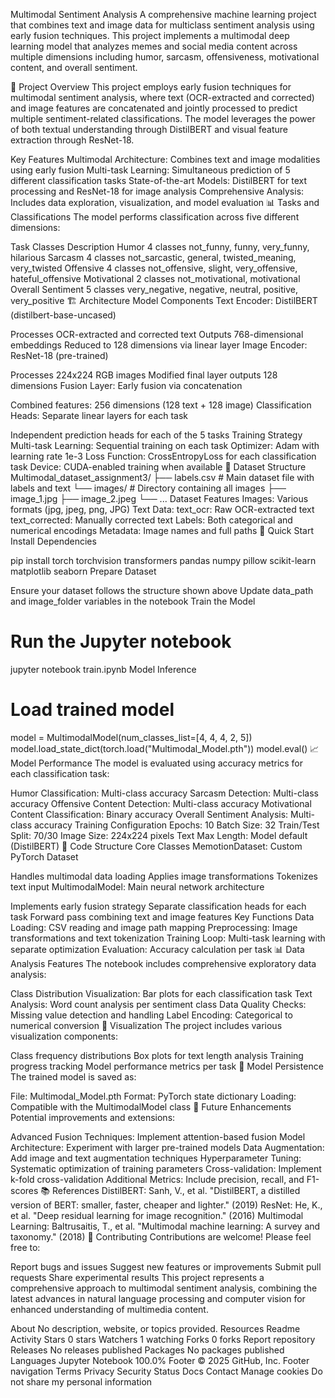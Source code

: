 Multimodal Sentiment Analysis
A comprehensive machine learning project that combines text and image data for multiclass sentiment analysis using early fusion techniques. This project implements a multimodal deep learning model that analyzes memes and social media content across multiple dimensions including humor, sarcasm, offensiveness, motivational content, and overall sentiment.

🎯 Project Overview
This project employs early fusion techniques for multimodal sentiment analysis, where text (OCR-extracted and corrected) and image features are concatenated and jointly processed to predict multiple sentiment-related classifications. The model leverages the power of both textual understanding through DistilBERT and visual feature extraction through ResNet-18.

Key Features
Multimodal Architecture: Combines text and image modalities using early fusion
Multi-task Learning: Simultaneous prediction of 5 different classification tasks
State-of-the-art Models: DistilBERT for text processing and ResNet-18 for image analysis
Comprehensive Analysis: Includes data exploration, visualization, and model evaluation
📊 Tasks and Classifications
The model performs classification across five different dimensions:

Task	Classes	Description
Humor	4 classes	not_funny, funny, very_funny, hilarious
Sarcasm	4 classes	not_sarcastic, general, twisted_meaning, very_twisted
Offensive	4 classes	not_offensive, slight, very_offensive, hateful_offensive
Motivational	2 classes	not_motivational, motivational
Overall Sentiment	5 classes	very_negative, negative, neutral, positive, very_positive
🏗️ Architecture
Model Components
Text Encoder: DistilBERT (distilbert-base-uncased)

Processes OCR-extracted and corrected text
Outputs 768-dimensional embeddings
Reduced to 128 dimensions via linear layer
Image Encoder: ResNet-18 (pre-trained)

Processes 224x224 RGB images
Modified final layer outputs 128 dimensions
Fusion Layer: Early fusion via concatenation

Combined features: 256 dimensions (128 text + 128 image)
Classification Heads: Separate linear layers for each task

Independent prediction heads for each of the 5 tasks
Training Strategy
Multi-task Learning: Sequential training on each task
Optimizer: Adam with learning rate 1e-3
Loss Function: CrossEntropyLoss for each classification task
Device: CUDA-enabled training when available
📁 Dataset Structure
Multimodal_dataset_assignment3/
├── labels.csv              # Main dataset file with labels and text
└── images/                 # Directory containing all images
    ├── image_1.jpg
    ├── image_2.jpeg
    └── ...
Dataset Features
Images: Various formats (jpg, jpeg, png, JPG)
Text Data:
text_ocr: Raw OCR-extracted text
text_corrected: Manually corrected text
Labels: Both categorical and numerical encodings
Metadata: Image names and full paths
🚀 Quick Start
Install Dependencies

pip install torch torchvision transformers pandas numpy pillow scikit-learn matplotlib seaborn
Prepare Dataset

Ensure your dataset follows the structure shown above
Update data_path and image_folder variables in the notebook
Train the Model

# Run the Jupyter notebook
jupyter notebook train.ipynb
Model Inference

# Load trained model
model = MultimodalModel(num_classes_list=[4, 4, 4, 2, 5])
model.load_state_dict(torch.load("Multimodal_Model.pth"))
model.eval()
📈 Model Performance
The model is evaluated using accuracy metrics for each classification task:

Humor Classification: Multi-class accuracy
Sarcasm Detection: Multi-class accuracy
Offensive Content Detection: Multi-class accuracy
Motivational Content Classification: Binary accuracy
Overall Sentiment Analysis: Multi-class accuracy
Training Configuration
Epochs: 10
Batch Size: 32
Train/Test Split: 70/30
Image Size: 224x224 pixels
Text Max Length: Model default (DistilBERT)
🔧 Code Structure
Core Classes
MemotionDataset: Custom PyTorch Dataset

Handles multimodal data loading
Applies image transformations
Tokenizes text input
MultimodalModel: Main neural network architecture

Implements early fusion strategy
Separate classification heads for each task
Forward pass combining text and image features
Key Functions
Data Loading: CSV reading and image path mapping
Preprocessing: Image transformations and text tokenization
Training Loop: Multi-task learning with separate optimization
Evaluation: Accuracy calculation per task
📊 Data Analysis Features
The notebook includes comprehensive exploratory data analysis:

Class Distribution Visualization: Bar plots for each classification task
Text Analysis: Word count analysis per sentiment class
Data Quality Checks: Missing value detection and handling
Label Encoding: Categorical to numerical conversion
🎨 Visualization
The project includes various visualization components:

Class frequency distributions
Box plots for text length analysis
Training progress tracking
Model performance metrics per task
💾 Model Persistence
The trained model is saved as:

File: Multimodal_Model.pth
Format: PyTorch state dictionary
Loading: Compatible with the MultimodalModel class
🔄 Future Enhancements
Potential improvements and extensions:

Advanced Fusion Techniques: Implement attention-based fusion
Model Architecture: Experiment with larger pre-trained models
Data Augmentation: Add image and text augmentation techniques
Hyperparameter Tuning: Systematic optimization of training parameters
Cross-validation: Implement k-fold cross-validation
Additional Metrics: Include precision, recall, and F1-scores
📚 References
DistilBERT: Sanh, V., et al. "DistilBERT, a distilled version of BERT: smaller, faster, cheaper and lighter." (2019)
ResNet: He, K., et al. "Deep residual learning for image recognition." (2016)
Multimodal Learning: Baltrusaitis, T., et al. "Multimodal machine learning: A survey and taxonomy." (2018)
🤝 Contributing
Contributions are welcome! Please feel free to:

Report bugs and issues
Suggest new features or improvements
Submit pull requests
Share experimental results
This project represents a comprehensive approach to multimodal sentiment analysis, combining the latest advances in natural language processing and computer vision for enhanced understanding of multimedia content.

About
No description, website, or topics provided.
Resources
 Readme
 Activity
Stars
 0 stars
Watchers
 1 watching
Forks
 0 forks
Report repository
Releases
No releases published
Packages
No packages published
Languages
Jupyter Notebook
100.0%
Footer
© 2025 GitHub, Inc.
Footer navigation
Terms
Privacy
Security
Status
Docs
Contact
Manage cookies
Do not share my personal information
